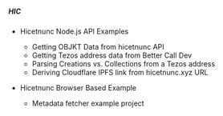 ##### HIC

- Hicetnunc Node.js API Examples

  - Getting OBJKT Data from hicetnunc API
  - Getting Tezos address data from Better Call Dev
  - Parsing Creations vs. Collections from a Tezos address 
  - Deriving Cloudflare IPFS link from hicetnunc.xyz URL
  
- Hicetnunc Browser Based Example

  - Metadata fetcher example project
 
